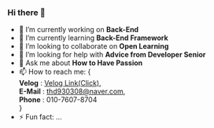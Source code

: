 ### Hi there 👋
- 🔭 I’m currently working on **Back-End**
- 🌱 I’m currently learning **Back-End Framework**
- 👯 I’m looking to collaborate on **Open Learning**
- 🤔 I’m looking for help with **Advice from Developer Senior**
- 💬 Ask me about **How to Have Passion**
- 📫 How to reach me:  {<br>
      **Velog** : [Velog Link(Click)](https://velog.io/@sms8377), <br>
      **E-Mail** : thd930308@naver.com, <br>
      **Phone** : 010-7607-8704 <br>
  }<br>
- ⚡ Fun fact: ...
